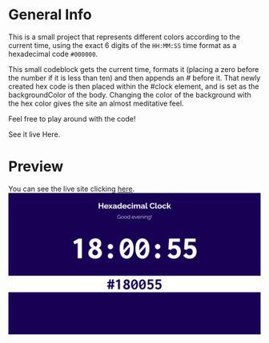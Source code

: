 # General Info

This is a small project that represents different colors according to the current time, using the exact 6 digits of the ```HH:MM:SS``` time format as a hexadecimal code ```#000000```.

This small codeblock gets the current time, formats it (placing a zero before the number if it is less than ten) and then appends an # before it. That newly created hex code is then placed within the #clock element, and is set as the backgroundColor of the body. Changing the color of the background with the hex color gives the site an almost meditative feel.

Feel free to play around with the code!

See it live Here.

# Preview

You can see the live site clicking <a href="https://marianadacunha.github.io/hexadecimal-clock/">here</a>.</br>
![Screenshot](https://github.com/marianadacunha/hexadecimal-clock/blob/main/docs/Captura%20de%20tela%202020-11-09%2018.00.55.png?raw=true)
